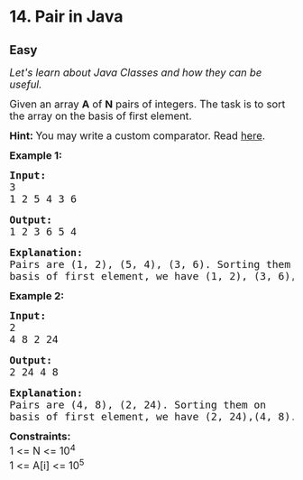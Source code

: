 # 14. Pair in Java
## Easy 
<div class="problem-statement">
                <p></p><p><em><span style="font-size:18px">Let's learn about Java Classes and how they can be useful.</span></em></p>

<p><span style="font-size:18px">Given an array <strong>A</strong> of <strong>N</strong> pairs of integers. The task is to sort the array on the basis of first element. </span></p>

<p><strong><span style="font-size:18px">Hint: </span></strong><span style="font-size:18px">You may write a custom comparator. Read <a href="https://www.geeksforgeeks.org/arrays-sort-in-java-with-examples/" target="_blank">here</a>.</span></p>

<p><strong><span style="font-size:18px">Example 1:</span></strong></p>

<pre><span style="font-size:18px"><strong>Input:</strong>
3
1 2 5 4 3 6</span>

<span style="font-size:18px"><strong>Output:</strong>
1 2 3 6 5 4</span>

<span style="font-size:18px"><strong>Explanation:
</strong>Pairs are (1, 2), (5, 4), (3, 6). Sorting them on </span>
<span style="font-size:18px">basis of first element, we have (1, 2), (3, 6), (5, 4).</span></pre>

<p><strong><span style="font-size:18px">Example 2:</span></strong></p>

<pre><span style="font-size:18px"><strong>Input:</strong>
2
4 8 2 24</span>

<span style="font-size:18px"><strong>Output:</strong>
2 24 4 8</span>

<span style="font-size:18px"><strong>Explanation:
</strong>Pairs are (4, 8), (2, 24). Sorting them on </span>
<span style="font-size:18px">basis of first element, we have (2, 24),(4, 8).</span></pre>

<p><span style="font-size:18px"><strong>Constraints:</strong><br>
1 &lt;= N &lt;= 10<sup>4</sup><br>
1 &lt;= A[i] &lt;= 10<sup>5</sup></span></p>
 <p></p>
            </div>